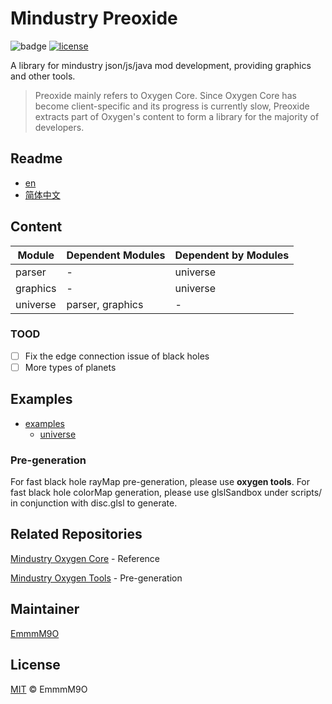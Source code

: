 # Mindustry Preoxide

![badge](https://img.shields.io/github/commit-activity/m/EmmmM9O/mindustry-preoxide-lib)
[![license](https://img.shields.io/github/license/EmmmM9O/mindustry-preoxide-lib.svg)](LICENSE)

A library for mindustry json/js/java mod development, providing graphics and other tools.

> Preoxide mainly refers to Oxygen Core. Since Oxygen Core has become client-specific and its progress is currently slow, Preoxide extracts part of Oxygen's content to form a library for the majority of developers.

## Readme

- [en](README.md)
- [简体中文](README.zh_CN.md)

## Content

| Module   | Dependent Modules | Dependent by Modules |
| -------- | ----------------- | -------------------- |
| parser   | -                 | universe             |
| graphics | -                 | universe             |
| universe | parser, graphics  | -                    |

### TOOD

- [ ] Fix the edge connection issue of black holes
- [ ] More types of planets

## Examples

- [examples](examples/)
  - [universe](examples/universe)

### Pre-generation

For fast black hole rayMap pre-generation, please use **oxygen tools**.
For fast black hole colorMap generation, please use glslSandbox under scripts/ in conjunction with disc.glsl to generate.

## Related Repositories

[Mindustry Oxygen Core](https://github.com/EmmmM9O/mindustry-oxygen-core) - Reference

[Mindustry Oxygen Tools](https://github.com/EmmmM9O/oxygen-tools) - Pre-generation

## Maintainer

[EmmmM9O](https://github.com/EmmmM9O)

## License

[MIT](LICENSE) © EmmmM9O
